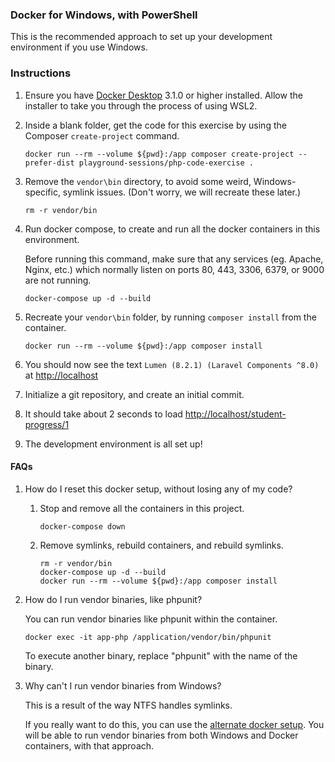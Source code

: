 ### Docker for Windows, with PowerShell

This is the recommended approach to set up your development environment if you use Windows.

### Instructions

1. Ensure you have [Docker Desktop](https://www.docker.com/products/docker-desktop) 3.1.0 or higher installed.
   Allow the installer to take you through the process of using WSL2.
   
1. Inside a blank folder, get the code for this exercise by using the Composer `create-project` command.

   ```
   docker run --rm --volume ${pwd}:/app composer create-project --prefer-dist playground-sessions/php-code-exercise .
   ```
   
1. Remove the `vendor\bin` directory, to avoid some weird, Windows-specific, symlink issues.  (Don't worry, we will recreate these later.)
   ```
   rm -r vendor/bin
   ```

1. Run docker compose, to create and run all the docker containers in this environment.

   Before running this command, make sure that any services (eg. Apache, Nginx, etc.) which normally listen
   on ports 80, 443, 3306, 6379, or 9000 are not running.
   ```
   docker-compose up -d --build
   ```
   
1. Recreate your `vendor\bin` folder, by running `composer install` from the container.
   ```
   docker run --rm --volume ${pwd}:/app composer install
   ```

1. You should now see the text `Lumen (8.2.1) (Laravel Components ^8.0)` at [http://localhost](http://localhost)

1. Initialize a git repository, and create an initial commit.

1. It should take about 2 seconds to load [http://localhost/student-progress/1](http://localhost/student-progress/1)

1. The development environment is all set up!

#### FAQs

1. How do I reset this docker setup, without losing any of my code?
    1. Stop and remove all the containers in this project.
       ```
       docker-compose down
       ```
    1. Remove symlinks, rebuild containers, and rebuild symlinks.
       ```
       rm -r vendor/bin
       docker-compose up -d --build
       docker run --rm --volume ${pwd}:/app composer install
       ```

1. How do I run vendor binaries, like phpunit?
   
   You can run vendor binaries like phpunit within the container.
   ```
   docker exec -it app-php /application/vendor/bin/phpunit
   ```
   To execute another binary, replace "phpunit" with the name of the binary.

1. Why can't I run vendor binaries from Windows?
   
   This is a result of the way NTFS handles symlinks.
   
   If you really want to do this,
   you can use the [alternate docker setup](alternative-docker.md).
   You will be able to run vendor binaries from both Windows and Docker containers, with that approach.
